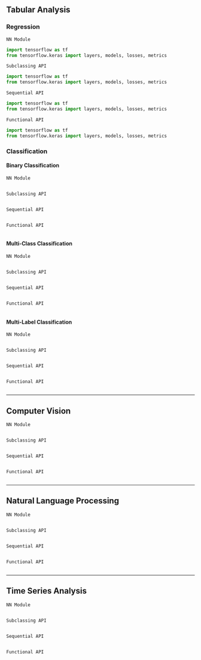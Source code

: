 
## Tabular Analysis
### Regression
`NN Module`
```python
import tensorflow as tf
from tensorflow.keras import layers, models, losses, metrics
```
`Subclassing API`
```python
import tensorflow as tf
from tensorflow.keras import layers, models, losses, metrics
```
`Sequential API`
```python
import tensorflow as tf
from tensorflow.keras import layers, models, losses, metrics
```
`Functional API`
```python
import tensorflow as tf
from tensorflow.keras import layers, models, losses, metrics
```



### Classification
#### Binary Classification
`NN Module`
```python
```
`Subclassing API`
```python
```
`Sequential API`
```python
```
`Functional API`
```python
```

#### Multi-Class Classification
`NN Module`
```python
```
`Subclassing API`
```python
```
`Sequential API`
```python
```
`Functional API`
```python
```

#### Multi-Label Classification
`NN Module`
```python
```
`Subclassing API`
```python
```
`Sequential API`
```python
```
`Functional API`
```python
```


---

## Computer Vision
`NN Module`
```python
```
`Subclassing API`
```python
```
`Sequential API`
```python
```
`Functional API`
```python
```

---

## Natural Language Processing
`NN Module`
```python
```
`Subclassing API`
```python
```
`Sequential API`
```python
```
`Functional API`
```python
```

---

## Time Series Analysis
`NN Module`
```python
```
`Subclassing API`
```python
```
`Sequential API`
```python
```
`Functional API`
```python
```

<br><br><br>

